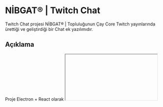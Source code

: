# NİBGAT® | Twitch Chat
Twitch Chat projesi NİBGAT® | Topluluğunun Çay Core Twitch yayınlarında ürettiği ve geliştirdiği bir Chat ek yazılımıdır.

## Açıklama
Proje Electron + React olarak <iframe> tag'i üzerinden belirtilen kanalın chat'ini önünüze sermektedir. Tek yapmanız gereken
üst kısımda ki bar'a kanalın nickname'ini yazıp bağlan butonuna tıklamaktır.

## Çalıştırma
#### * yarn desktop || npm run desktop
2 komuttan birisini kullanarak geliştirici modunda proje başlatabilirsiniz.
#### * yarn release || npm run release
2 komuttan birisini kullanarak ürün modunda proje çıktısı alabilirsiniz.